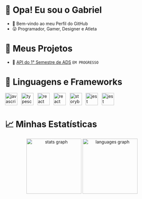 # 👋 Opa! Eu sou o Gabriel
- 🥋 Bem-vindo ao meu Perfil do GitHub
- 😜 Programador, Gamer, Designer e Atleta


# 🌱 Meus Projetos
- 📎 <a href="https://github.com/RafaMatesco/NinjaDevs">API do 1° Semestre de ADS</a> `EM PROGRESSO`


# 🤖 Linguagens e Frameworks
<div align="left";>
  <img src="https://cdn.jsdelivr.net/gh/devicons/devicon@latest/icons/html5/html5-original.svg" height="40" alt="javascript logo"  />
  <img width="5" />
  <img src="https://cdn.jsdelivr.net/gh/devicons/devicon@latest/icons/css3/css3-original.svg" height="40" alt="typescript logo"  />
  <img width="5" />
  <img src="https://cdn.jsdelivr.net/gh/devicons/devicon@latest/icons/javascript/javascript-original.svg" height="40" alt="react logo"  />
  <img width="5" />
  <img src="https://cdn.jsdelivr.net/gh/devicons/devicon@latest/icons/typescript/typescript-original.svg" height="40" alt="react logo"  />
  <img width="5" />
  <img src="https://cdn.jsdelivr.net/gh/devicons/devicon@latest/icons/python/python-original.svg" height="40" alt="storybook logo"  />
  <img width="5" />
  <img src="https://cdn.jsdelivr.net/gh/devicons/devicon@latest/icons/ruby/ruby-original.svg" height="40" alt="jest logo"  />
  <img width="5" />
  <img src="https://cdn.jsdelivr.net/gh/devicons/devicon@latest/icons/bootstrap/bootstrap-original.svg" height="40" alt="jest logo"  />
  <img width="5" />
</div>


# 📈 Minhas Estatísticas
<div align="center">
  <img src="https://github-readme-stats.vercel.app/api?username=Sashxjssx&hide_title=false&hide_rank=false&show_icons=true&max-width=100%&border-color=title&include_all_commits=true&count_private=true&disable_animations=false&theme=transparent&locale=en&border=5&hide_border=false&rank_icon=github&order=1" height="180" alt="stats graph"  />
  <img src="https://github-readme-stats.vercel.app/api/top-langs?username=Sashxjssx&locale=en&hide_title=false&layout=donut&max-width=100%&langs_count=5&theme=transparent&hide_border=false&order=2" height="180" alt="languages graph"  />
</div>
